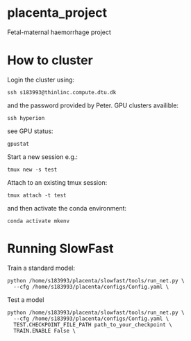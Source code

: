 # placenta_project
 Fetal-maternal haemorrhage project

# How to cluster
Login the cluster using:
```
ssh s183993@thinlinc.compute.dtu.dk
```
and the password provided by Peter.
GPU clusters availible:
```
ssh hyperion
``` 
see GPU status:
```
gpustat
```
Start a new session e.g.:
```
tmux new -s test
```
Attach to an existing tmux session:
```
tmux attach -t test
```
and then activate the conda environment:
```
conda activate mkenv
```
# Running SlowFast
Train a standard model:
```
python /home/s183993/placenta/slowfast/tools/run_net.py \
  --cfg /home/s183993/placenta/configs/Config.yaml \
```
Test a model
```
python /home/s183993/placenta/slowfast/tools/run_net.py \
  --cfg /home/s183993/placenta/configs/Config.yaml \
  TEST.CHECKPOINT_FILE_PATH path_to_your_checkpoint \
  TRAIN.ENABLE False \
```
